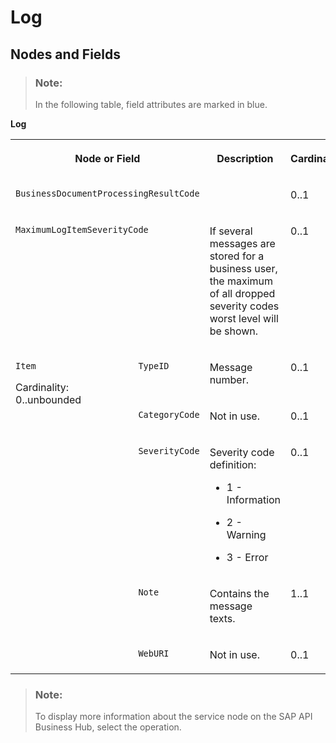 <!-- loio8599598c14664d62a9cfb05bba51a49f -->

# Log



<a name="loio8599598c14664d62a9cfb05bba51a49f__section_m53_np5_qcb"/>

## Nodes and Fields

> ### Note:  
> In the following table, field attributes are marked in blue.

**Log**


<table>
<tr>
<th valign="top" colspan="2">

Node or Field



</th>
<th valign="top">

Description



</th>
<th valign="top">

Cardinality



</th>
</tr>
<tr>
<td valign="top" colspan="2">

`BusinessDocumentProcessingResultCode`



</td>
<td valign="top">



</td>
<td valign="top">

0..1



</td>
</tr>
<tr>
<td valign="top" colspan="2">

`MaximumLogItemSeverityCode`



</td>
<td valign="top">

If several messages are stored for a business user, the maximum of all dropped severity codes worst level will be shown.



</td>
<td valign="top">

0..1



</td>
</tr>
<tr>
<td valign="top" rowspan="5">

`Item`

Cardinality: 0..unbounded



</td>
<td valign="top">

`TypeID`



</td>
<td valign="top">

Message number.



</td>
<td valign="top">

0..1



</td>
</tr>
<tr>
<td valign="top">

`CategoryCode`



</td>
<td valign="top">

Not in use.



</td>
<td valign="top">

0..1



</td>
</tr>
<tr>
<td valign="top">

`SeverityCode`



</td>
<td valign="top">

Severity code definition:

-   1 - Information

-   2 - Warning

-   3 - Error




</td>
<td valign="top">

0..1



</td>
</tr>
<tr>
<td valign="top">

`Note`



</td>
<td valign="top">

Contains the message texts.



</td>
<td valign="top">

1..1



</td>
</tr>
<tr>
<td valign="top">

`WebURI`



</td>
<td valign="top">

Not in use.



</td>
<td valign="top">

0..1



</td>
</tr>
</table>

> ### Note:  
> To display more information about the service node on the SAP API Business Hub, select the operation.

